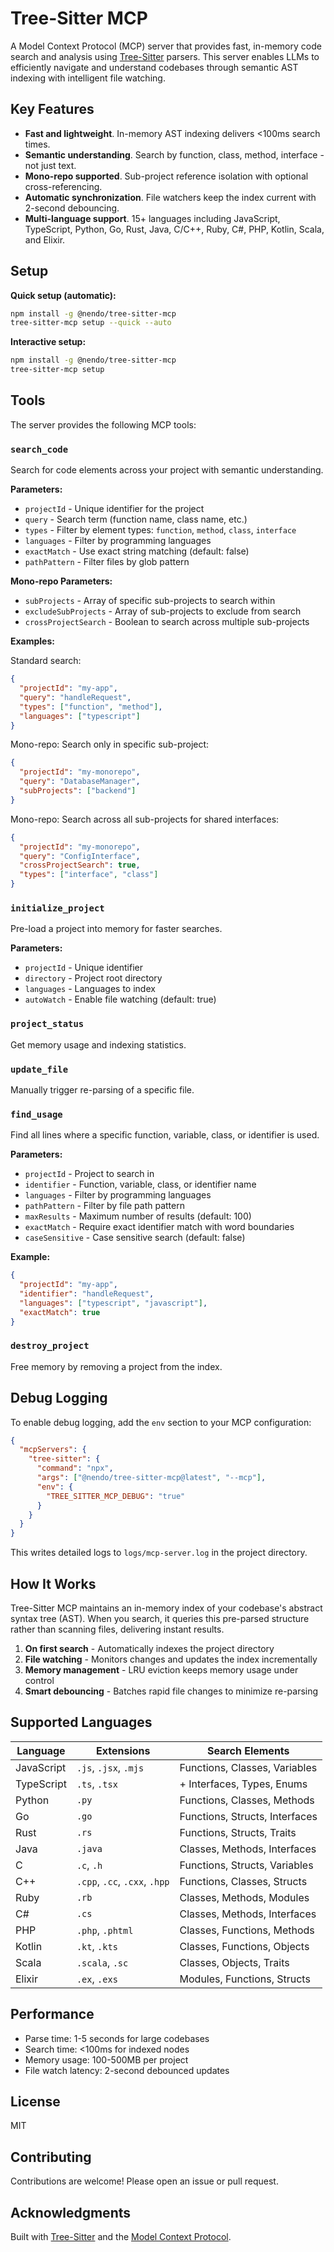 # Tree-Sitter MCP

A Model Context Protocol (MCP) server that provides fast, in-memory code search and analysis using [Tree-Sitter](https://tree-sitter.github.io/tree-sitter/) parsers. This server enables LLMs to efficiently navigate and understand codebases through semantic AST indexing with intelligent file watching.

## Key Features

- **Fast and lightweight**. In-memory AST indexing delivers <100ms search times.
- **Semantic understanding**. Search by function, class, method, interface - not just text.
- **Mono-repo supported**. Sub-project reference isolation with optional cross-referencing.
- **Automatic synchronization**. File watchers keep the index current with 2-second debouncing.
- **Multi-language support**. 15+ languages including JavaScript, TypeScript, Python, Go, Rust, Java, C/C++, Ruby, C#, PHP, Kotlin, Scala, and Elixir.

## Setup

**Quick setup (automatic):**

```bash
npm install -g @nendo/tree-sitter-mcp
tree-sitter-mcp setup --quick --auto
```

**Interactive setup:**

```bash
npm install -g @nendo/tree-sitter-mcp
tree-sitter-mcp setup
```

## Tools

The server provides the following MCP tools:

### `search_code`

Search for code elements across your project with semantic understanding.

**Parameters:**

- `projectId` - Unique identifier for the project
- `query` - Search term (function name, class name, etc.)
- `types` - Filter by element types: `function`, `method`, `class`, `interface`
- `languages` - Filter by programming languages
- `exactMatch` - Use exact string matching (default: false)
- `pathPattern` - Filter files by glob pattern

**Mono-repo Parameters:**

- `subProjects` - Array of specific sub-projects to search within
- `excludeSubProjects` - Array of sub-projects to exclude from search
- `crossProjectSearch` - Boolean to search across multiple sub-projects

**Examples:**

Standard search:
```json
{
  "projectId": "my-app",
  "query": "handleRequest",
  "types": ["function", "method"],
  "languages": ["typescript"]
}
```

Mono-repo: Search only in specific sub-project:
```json
{
  "projectId": "my-monorepo",
  "query": "DatabaseManager",
  "subProjects": ["backend"]
}
```

Mono-repo: Search across all sub-projects for shared interfaces:
```json
{
  "projectId": "my-monorepo", 
  "query": "ConfigInterface",
  "crossProjectSearch": true,
  "types": ["interface", "class"]
}
```

### `initialize_project`

Pre-load a project into memory for faster searches.

**Parameters:**

- `projectId` - Unique identifier
- `directory` - Project root directory
- `languages` - Languages to index
- `autoWatch` - Enable file watching (default: true)

### `project_status`

Get memory usage and indexing statistics.

### `update_file`

Manually trigger re-parsing of a specific file.

### `find_usage`

Find all lines where a specific function, variable, class, or identifier is used.

**Parameters:**

- `projectId` - Project to search in
- `identifier` - Function, variable, class, or identifier name
- `languages` - Filter by programming languages
- `pathPattern` - Filter by file path pattern
- `maxResults` - Maximum number of results (default: 100)
- `exactMatch` - Require exact identifier match with word boundaries
- `caseSensitive` - Case sensitive search (default: false)

**Example:**

```json
{
  "projectId": "my-app",
  "identifier": "handleRequest",
  "languages": ["typescript", "javascript"],
  "exactMatch": true
}
```

### `destroy_project`

Free memory by removing a project from the index.

## Debug Logging

To enable debug logging, add the `env` section to your MCP configuration:

```json
{
  "mcpServers": {
    "tree-sitter": {
      "command": "npx",
      "args": ["@nendo/tree-sitter-mcp@latest", "--mcp"],
      "env": {
        "TREE_SITTER_MCP_DEBUG": "true"
      }
    }
  }
}
```

This writes detailed logs to `logs/mcp-server.log` in the project directory.

## How It Works

Tree-Sitter MCP maintains an in-memory index of your codebase's abstract syntax tree (AST). When you search, it queries this pre-parsed structure rather than scanning files, delivering instant results.

1. **On first search** - Automatically indexes the project directory
2. **File watching** - Monitors changes and updates the index incrementally
3. **Memory management** - LRU eviction keeps memory usage under control
4. **Smart debouncing** - Batches rapid file changes to minimize re-parsing

## Supported Languages

| Language   | Extensions                  | Search Elements                      |
| ---------- | --------------------------- | ------------------------------------ |
| JavaScript | `.js`, `.jsx`, `.mjs`       | Functions, Classes, Variables        |
| TypeScript | `.ts`, `.tsx`               | + Interfaces, Types, Enums           |
| Python     | `.py`                       | Functions, Classes, Methods          |
| Go         | `.go`                       | Functions, Structs, Interfaces       |
| Rust       | `.rs`                       | Functions, Structs, Traits           |
| Java       | `.java`                     | Classes, Methods, Interfaces         |
| C          | `.c`, `.h`                  | Functions, Structs, Variables        |
| C++        | `.cpp`, `.cc`, `.cxx`, `.hpp` | Functions, Classes, Structs        |
| Ruby       | `.rb`                       | Classes, Methods, Modules            |
| C#         | `.cs`                       | Classes, Methods, Interfaces         |
| PHP        | `.php`, `.phtml`            | Classes, Functions, Methods          |
| Kotlin     | `.kt`, `.kts`               | Classes, Functions, Objects          |
| Scala      | `.scala`, `.sc`             | Classes, Objects, Traits             |
| Elixir     | `.ex`, `.exs`               | Modules, Functions, Structs          |

## Performance

- Parse time: 1-5 seconds for large codebases
- Search time: <100ms for indexed nodes
- Memory usage: 100-500MB per project
- File watch latency: 2-second debounced updates

## License

MIT

## Contributing

Contributions are welcome! Please open an issue or pull request.

## Acknowledgments

Built with [Tree-Sitter](https://tree-sitter.github.io/tree-sitter/) and the [Model Context Protocol](https://modelcontextprotocol.io).

